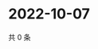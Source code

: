 # 2022-10-07

共 0 条

<!-- BEGIN WEIBO -->
<!-- 最后更新时间 Fri Oct 07 2022 05:04:24 GMT+0800 (China Standard Time) -->

<!-- END WEIBO -->
